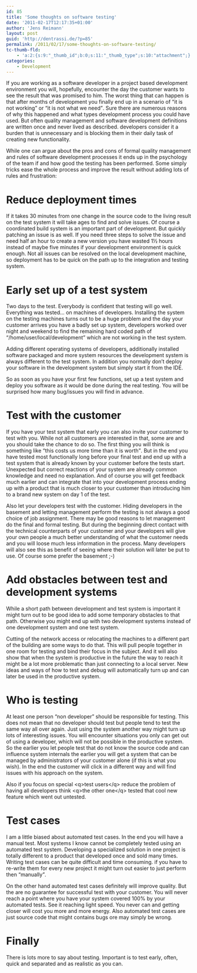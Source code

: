 ```yaml
---
id: 85
title: 'Some thoughts on software testing'
date: '2011-02-17T12:17:35+01:00'
author: 'Jens Reimann'
layout: post
guid: 'http://dentrassi.de/?p=85'
permalink: /2011/02/17/some-thoughts-on-software-testing/
tc-thumb-fld:
    - 'a:2:{s:9:"_thumb_id";b:0;s:11:"_thumb_type";s:10:"attachment";}'
categories:
    - Development
---
```


If you are working as a software developer in a project based development environment you will, hopefully, encounter the day the customer wants to see the result that was promised to him. The worst thing that can happen is that after months of development you finally end up in a scenario of <q>it is not working</q> or <q>it is not what we need</q>. Sure there are numerous reasons of why this happened and what types development process you could have used. But often quality management and software development definitions are written once and never lived as described. developers consider it a burden that is unnecessary and is blocking them in their daily task of creating new functionality.

<!-- more -->

While one can argue about the pros and cons of formal quality management and rules of software development processes it ends up in the psychology of the team if and how good the testing has been performed. Some simply tricks ease the whole process and improve the result without adding lots of rules and frustration:

# Reduce deployment times

If it takes 30 minutes from one change in the source code to the living result on the test system it will take ages to find and solve issues. Of course a coordinated build system is an important part of development. But quickly patching an issue is as well. If you need three steps to solve the issue and need half an hour to create a new version you have wasted 1½ hours instead of maybe five minutes if your development environment is quick enough. Not all issues can be resolved on the local development machine, so deployment has to be quick on the path up to the integration and testing system.

# Early set up of a test system

Two days to the test. Everybody is confident that testing will go well. Everything was tested… on machines of developers. Installing the system on the testing machines turns out to be a huge problem and the day your customer arrives you have a badly set up system, developers worked over night and weekend to find the remaining hard coded path of <q>/home/user/local/development</q> which are not working in the test system.

Adding different operating systems of developers, additionally installed software packaged and more system resources the development system is always different to the test system. In addition you normally don’t deploy your software in the development system but simply start it from the IDE.

So as soon as you have your first few functions, set up a test system and deploy you software as it would be done during the real testing. You will be surprised how many bug/issues you will find in advance.

# Test with the customer

If you have your test system that early you can also invite your customer to test with you. While not all customers are interested in that, some are and you should take the chance to do so. The first thing you will think is something like <q>this costs us more time than it is worth</q>. But in the end you have tested most functionally long before your final test and end up with a test system that is already known by your customer before the tests start. Unexpected but correct reactions of your system are already common knowledge and need no explanation. And of course you will get feedback much earlier and can integrate that into your development process ending up with a product that is much closer to your customer than introducing him to a brand new system on day 1 of the test.

Also let your developers test with the customer. Hiding developers in the basement and letting management perform the testing is not always a good choice of job assignment. There may be good reasons to let management do the final and formal testing. But during the beginning direct contact with the technical counterparts of your customer and your developers will give your own people a much better understanding of what the customer needs and you will loose much less information in the process. Many developers will also see this as benefit of seeing where their solution will later be put to use. Of course some prefer the basement ;-)

# Add obstacles between test and development systems

While a short path between development and test system is important it might turn out to be good idea to add some temporary obstacles to that path. Otherwise you might end up with two development systems instead of one development system and one test system.

Cutting of the network access or relocating the machines to a different part of the building are some ways to do that. This will pull people together in one room for testing and bind their focus in the subject. And it will also show that when the system is productive in the future the way to reach it might be a lot more problematic than just connecting to a local server. New ideas and ways of how to test and debug will automatically turn up and can later be used in the productive system.

# Who is testing

At least one person <q>non developer</q> should be responsible for testing. This does not mean that no developer should test but people tend to test the same way all over again. Just using the system another way might turn up lots of interesting issues. You will encounter situations you only can get out of using a developer, which will not be possible in the productive system. So the earlier you let people test that do not know the source code and can influence system internals the earlier you will get a system that can be managed by administrators of your customer alone (if this is what you wish). In the end the customer will click in a different way and will find issues with his approach on the system.

Also if you focus on special &lt;q&gt;test users&lt;/q&gt; reduce the problem of having all developers think &lt;q&gt;the other one&lt;/q&gt; tested that cool new feature which went out untested.

# Test cases

I am a little biased about automated test cases. In the end you will have a manual test. Most systems I know cannot be completely tested using an automated test system. Developing a specialized solution in one project is totally different to a product that developed once and sold many times. Writing test cases can be quite difficult and time consuming. if you have to re-write them for every new project it might turn out easier to just perform then <q>manually</q>.

On the other hand automated test cases definitely will improve quality. But the are no guarantee for successful test with your customer. You will never reach a point where you have your system covered 100% by your automated tests. See it reaching light speed. You never can and getting closer will cost you more and more energy. Also automated test cases are just source code that might contains bugs ore may simply be wrong.

# Finally

There is lots more to say about testing. Important is to test early, often, quick and separated and as realistic as you can.
